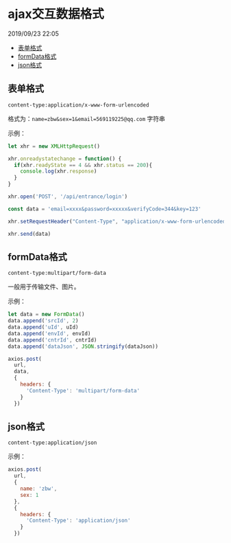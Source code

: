 # ajax交互数据格式

2019/09/23 22:05

<!-- TOC -->

- [表单格式](#表单格式)
- [formData格式](#formdata格式)
- [json格式](#json格式)

<!-- /TOC -->

## 表单格式

`content-type:application/x-www-form-urlencoded`

格式为：`name=zbw&sex=1&email=569119225@qq.com` 字符串

示例：

```js
let xhr = new XMLHttpRequest()

xhr.onreadystatechange = function() {
  if(xhr.readyState == 4 && xhr.status == 200){
    console.log(xhr.response)
  }
}

xhr.open('POST', '/api/entrance/login')

const data = 'email=xxxx&password=xxxxx&verifyCode=344&key=123'

xhr.setRequestHeader("Content-Type", "application/x-www-form-urlencoded");

xhr.send(data)
```

## formData格式

`content-type:multipart/form-data`

一般用于传输文件、图片。

示例：

```js
let data = new FormData()
data.append('srcId', 2)
data.append('uId', uId)
data.append('envId', envId)
data.append('cntrId', cntrId)
data.append('dataJson', JSON.stringify(dataJson))

axios.post(
  url,
  data,
  {
    headers: {
      'Content-Type': 'multipart/form-data'
    }
  })
```

## json格式

`content-type:application/json`

示例：

```js
axios.post(
  url,
  {
    name: 'zbw',
    sex: 1
  },
  {
    headers: {
      'Content-Type': 'application/json'
    }
  })
```
